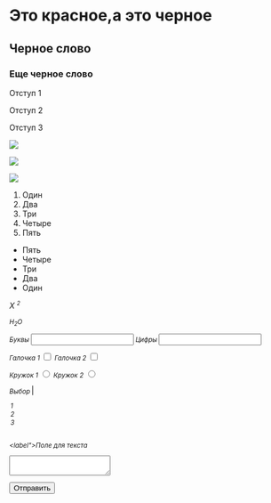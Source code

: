 
<!DOCTYPE html>
<head>
    <meta charset="UTF-8">
    <title>Yandexis_test</title>
    <meta name="description" content="Site" />
 <link href="colors.css" rel="stylesheet">
   
</head>
<body>
 <h1> <span class="redtext">Это красное</span>,а это черное</h1>
<h2>Черное слово</h2>
<h3>Еще черное слово</h3>

<p class="indent"> Отступ 1 </p>
<p class="indent"> Отступ 2 </p>
<p class="indent"> Отступ 3 </p>

<p> <img src="http://zano.ru/avatar/200/362.jpg"></p>
<p> <img src="http://zano.ru/avatar/200/362.jpg"></p>
<p> <img src="http://zano.ru/avatar/200/362.jpg"></p>
<ol>
    <li>Один</li>
    <li>Два</li>
    <li>Три</li>
    <li>Четыре</li>
    <li>Пять</li>
</ol>
<ul>
    <li>Пять</li>
    <li>Четыре</li>
    <li>Три</li>
    <li>Два</li>
    <li>Один</li>
</ul>

<p><i>X <sup><small>2</p>
	<p>H<sub>2</sub>O</p>
    
<label for="letter">Буквы</label>
<input type="text" /><brbr/>
<label for="num">Цифры</label>
<input type="number"/><br/>

<label for="click">Галочка 1</label>
<input type="checkbox"/><brbr/>
<label for="rulesAgreement">Галочка 2</label>
<input type="checkbox"/><br />

<label>Кружок 1</label>
<input type="radio"/><brbr/> 
<label>Кружок 2</label> 
<input type="radio"/><br/>

<label>Выбор</label>
<select multiple size=1>
<option>1</option>
<option>2</option>
<option>3</option>
</select><br/>
            
<label">Поле для текста</label><br/>
<textarea></textarea><br/>
            
<button type="submit">Отправить</button>
</body>
</html>
